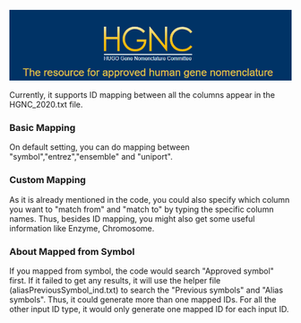 ![Page0](https://github.com/zhukuixi/CommonTool/blob/master/HGNC_IDmapper/img/HGNC.png)

Currently, it supports ID mapping between all the columns appear in the HGNC_2020.txt file.   
### Basic Mapping
On default setting, you can do mapping between "symbol","entrez","ensemble" and "uniport".

### Custom Mapping
As it is already mentioned in the code, you could also specify which column you want to "match from" and "match to" by typing the specific column names. Thus, besides ID mapping, you might also get some useful information like Enzyme, Chromosome.

### About Mapped from Symbol
If you mapped from symbol, the code would search "Approved symbol" first. If it failed to get any results, it will use the helper file (aliasPreviousSymbol_ind.txt) to search the "Previous symbols" and "Alias symbols".  Thus, it could generate more than one mapped IDs. For all the other input ID type, it would only generate one mapped ID for each input ID.
         